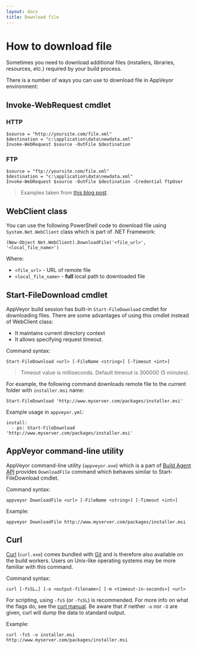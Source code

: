 ```yaml
---
layout: docs
title: Download file
---
```


# How to download file

Sometimes you need to download additional files (installers, libraries, resources, etc.) required by your build process.

There is a number of ways you can use to download file in AppVeyor environment:

<!--TOC-->



## Invoke-WebRequest cmdlet

### HTTP

    $source = "http://yoursite.com/file.xml"
    $destination = "c:\application\data\newdata.xml"
    Invoke-WebRequest $source -OutFile $destination

### FTP

    $source = "ftp://yoursite.com/file.xml"
    $destination = "c:\application\data\newdata.xml"
    Invoke-WebRequest $source -OutFile $destination -Credential ftpUser

> Examples taken from [this blog post](http://www.powershellatoms.com/basic/download-file-website-powershell/).


## WebClient class

You can use the following PowerShell code to download file using `System.Net.WebClient` class which is part of .NET Framework:

    (New-Object Net.WebClient).DownloadFile('<file_url>', '<local_file_name>')

Where:

- `<file_url>` - URL of remote file
- `<local_file_name>` - **full** local path to downloaded file


## Start-FileDownload cmdlet

AppVeyor build session has built-in `Start-FileDownload` cmdlet for downloading files. There are some advantages of using this cmdlet instead of WebClient class:

- It maintains current directory context
- It allows specifying request timeout.

Command syntax:

    Start-FileDownload <url> [-FileName <string>] [-Timeout <int>]

> Timeout value is milliseconds. Default timeout is 300000 (5 minutes).

For example, the following command downloads remote file to the current folder with `installer.msi` name:

    Start-FileDownload 'http://www.myserver.com/packages/installer.msi'

Example usage in `appveyor.yml`:

    install:
      - ps: Start-FileDownload 'http://www.myserver.com/packages/installer.msi'



## AppVeyor command-line utility

AppVeyor command-line utility (`appveyor.exe`) which is a part of [Build Agent API](/docs/build-worker-api) provides `DownloadFile` command which behaves similar to Start-FileDownload cmdlet.

Command syntax:

    appveyor DownloadFile <url> [-FileName <string>] [-Timeout <int>]

Example:

    appveyor DownloadFile http://www.myserver.com/packages/installer.msi

## Curl

[Curl](http://curl.haxx.se) (`curl.exe`) comes bundled with [Git](https://git-scm.com) and is therefore also available on the build workers.  Users on Unix-like operating systems may be more familiar with this command.

Command syntax:

    curl [-fsSL…] [-o <output-filename>] [-m <timeout-in-seconds>] <url>

For scripting, using `-fsS` (or `-fsSL`) is recommended.  For more info on what the flags do, see the [curl manual](http://curl.haxx.se/docs/manpage.html).  Be aware that if neither `-o` nor `-O` are given, curl will dump the data to standard output.

Example:

    curl -fsS -o installer.msi http://www.myserver.com/packages/installer.msi
